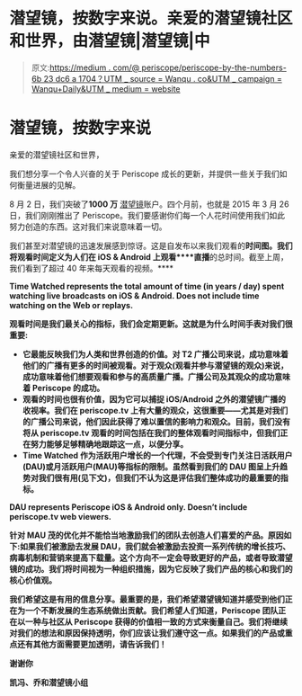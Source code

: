 # 潜望镜，按数字来说。亲爱的潜望镜社区和世界，由潜望镜|潜望镜|中

> 原文:[https://medium . com/@ periscope/periscope-by-the-numbers-6b 23 dc6 a 1704？UTM _ source = Wanqu . co&UTM _ campaign = Wanqu+Daily&UTM _ medium = website](https://medium.com/@periscope/periscope-by-the-numbers-6b23dc6a1704?utm_source=wanqu.co&utm_campaign=Wanqu+Daily&utm_medium=website)



# 潜望镜，按数字来说

亲爱的潜望镜社区和世界，

我们想分享一个令人兴奋的关于 Periscope 成长的更新，并提供一些关于我们如何衡量进展的见解。

8 月 2 日，我们突破了**1000 万** [潜望镜](https://periscope.tv)账户。四个月前，也就是 2015 年 3 月 26 日，我们刚刚推出了 Periscope。我们要感谢你们每一个人花时间使用我们如此努力创造的东西。这对我们来说意味着一切。



我们甚至对潜望镜的迅速发展感到惊讶。这是自发布以来我们观看的**时间图。我们将观看时间定义为人们在 iOS & Android 上观看****直播**的总时间。截至上周，我们看到了超过 40 年来每天观看的视频。****



**Time Watched represents the total amount of time (in years / day) spent watching live broadcasts on iOS & Android. Does not include time watching on the Web or replays.**



**观看时间是我们最关心的指标，我们会定期更新。这就是为什么时间手表对我们很重要:**

*   ****它最能反映我们为人类和世界创造的价值**。对 T2 广播公司来说，成功意味着他们的广播有更多的时间被观看。对于**观众**(观看并参与潜望镜的观众)来说，成功意味着他们想要观看和参与的高质量广播。广播公司及其观众的成功意味着 Periscope 的成功。**
*   **观看的时间也很有价值，因为它可以捕捉 iOS/Android 之外的潜望镜广播的收视率。我们在 periscope.tv 上有大量的观众，这很重要——尤其是对我们的广播公司来说，他们因此获得了难以置信的影响力和观众。目前，我们没有将从 periscope.tv 观看的时间包括在我们的整体观看时间指标中，但我们正在努力能够足够精确地跟踪这一点，以便分享。**
*   ****Time Watched** 作为活跃用户增长的一个代理，不会受到专门关注日活跃用户(DAU)或月活跃用户(MAU)等指标的限制。虽然看到我们的 DAU 图呈上升趋势对我们很有用(见下文)，但我们不认为这是评估我们整体成功的最重要的指标。**



**DAU represents Periscope iOS & Android only. Doesn’t include periscope.tv web viewers.**



**针对 MAU 茂的优化并不能恰当地激励我们的团队去创造人们喜爱的产品。原因如下:如果我们被激励去发展 DAU，我们就会被激励去投资一系列传统的增长技巧、病毒机制和营销来提高下载量。这个方向不一定会导致更好的产品，或者导致潜望镜的成功。我们将时间视为一种组织措施，因为它反映了我们产品的核心和我们的核心价值观。**

**我们希望这是有用的信息分享。最重要的是，我们希望潜望镜知道并感受到他们正在为一个不断发展的生态系统做出贡献。我们希望人们知道，Periscope 团队正在以一种与社区从 Periscope 获得的价值相一致的方式来衡量自己。我们将继续对我们的想法和原因保持透明，你们应该让我们遵守这一点。如果我们的产品或重点还有其他方面需要更加透明，请告诉我们！**

**谢谢你**

**凯冯、乔和潜望镜小组**



